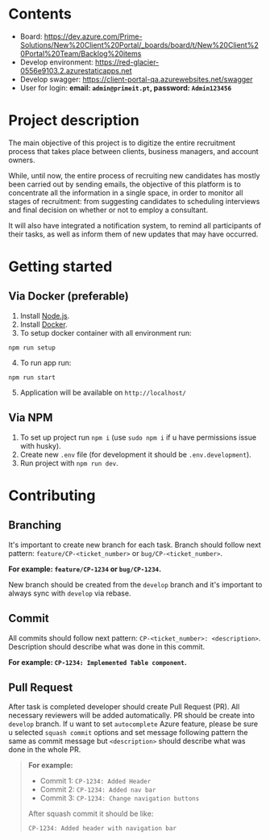 # Contents

- Board: https://dev.azure.com/Prime-Solutions/New%20Client%20Portal/_boards/board/t/New%20Client%20Portal%20Team/Backlog%20items
- Develop environment: https://red-glacier-0556e9103.2.azurestaticapps.net
- Develop swagger: https://client-portal-qa.azurewebsites.net/swagger
- User for login: **email: `admin@primeit.pt`, password: `Admin123456`**

# Project description

The main objective of this project is to digitize the entire recruitment process that takes place between clients, business managers, and account owners.

While, until now, the entire process of recruiting new candidates has mostly been carried out by sending emails, the objective of this platform is to concentrate all the information in a single space, in order to monitor all stages of recruitment: from suggesting candidates to scheduling interviews and final decision on whether or not to employ a consultant.

It will also have integrated a notification system, to remind all participants of their tasks, as well as inform them of new updates that may have occurred.

# Getting started

## Via Docker (preferable)

1. Install [Node.js](https://nodejs.org/en).
2. Install [Docker](https://www.docker.com/).
3. To setup docker container with all environment run:

```
npm run setup
```

4. To run app run:

```
npm run start
```

5. Application will be available on `http://localhost/`

## Via NPM

1. To set up project run `npm i` (use `sudo npm i` if u have permissions issue with husky).
2. Create new `.env` file (for development it should be `.env.development`).
3. Run project with `npm run dev`.

# Contributing

## Branching

It's important to create new branch for each task. Branch should follow next pattern: `feature/CP-<ticket_number>` or `bug/CP-<ticket_number>`.

**For example: `feature/CP-1234` or `bug/CP-1234`.**

New branch should be created from the `develop` branch and it's important to always sync with `develop` via rebase.

## Commit

All commits should follow next pattern: `CP-<ticket_number>: <description>`. Description should describe what was done in this commit.

**For example: `CP-1234: Implemented Table component`.**

## Pull Request

After task is completed developer should create Pull Request (PR). All necessary reviewers will be added automatically. PR should be create into `develop` branch. If u want to set `autocomplete` Azure feature, please be sure u selected `squash commit` options and set message following pattern the same as commit message but `<description>` should describe what was done in the whole PR.

> **For example:**
>
> - Commit 1: `CP-1234: Added Header`
> - Commit 2: `CP-1234: Added nav bar`
> - Commit 3: `CP-1234: Change navigation buttons`
>
> After squash commit it should be like:
>
> `CP-1234: Added header with navigation bar`

```

```
